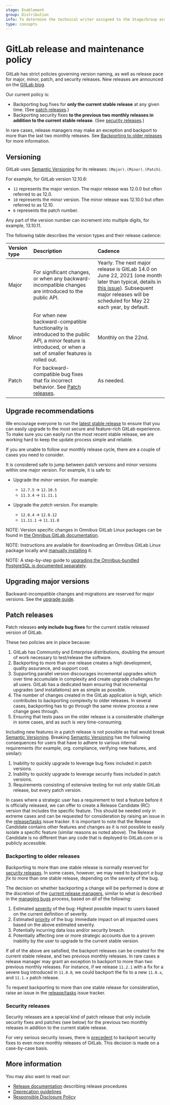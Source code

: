 ```yaml
---
stage: Enablement
group: Distribution
info: To determine the technical writer assigned to the Stage/Group associated with this page, see https://about.gitlab.com/handbook/engineering/ux/technical-writing/#assignments
type: concepts
---
```


# GitLab release and maintenance policy

GitLab has strict policies governing version naming, as well as release pace for major, minor,
patch, and security releases. New releases are announced on the [GitLab blog](https://about.gitlab.com/releases/categories/releases/).

Our current policy is:

- Backporting bug fixes for **only the current stable release** at any given time. (See [patch releases](#patch-releases).)
- Backporting security fixes **to the previous two monthly releases in addition to the current stable release**. (See [security releases](#security-releases).)

In rare cases, release managers may make an exception and backport to more than
the last two monthly releases. See [Backporting to older
releases](#backporting-to-older-releases) for more information.

## Versioning

GitLab uses [Semantic Versioning](https://semver.org/) for its releases:
`(Major).(Minor).(Patch)`.

For example, for GitLab version 12.10.6:

- `12` represents the major version. The major release was 12.0.0 but often referred to as 12.0.
- `10` represents the minor version. The minor release was 12.10.0 but often referred to as 12.10.
- `6` represents the patch number.

Any part of the version number can increment into multiple digits, for example, 13.10.11.

The following table describes the version types and their release cadence:

| Version type | Description | Cadence |
|:-------------|:------------|:--------|
| Major        | For significant changes, or when any backward-incompatible changes are introduced to the public API. | Yearly. The next major release is GitLab 14.0 on June 22, 2021 (one month later than typical, details in [this issue](https://gitlab.com/gitlab-com/Product/-/issues/2337)). Subsequent major releases will be scheduled for May 22 each year, by default. |
| Minor        | For when new backward-compatible functionality is introduced to the public API, a minor feature is introduced, or when a set of smaller features is rolled out. | Monthly on the 22nd. |
| Patch        | For backward-compatible bug fixes that fix incorrect behavior. See [Patch releases](#patch-releases). | As needed. |

## Upgrade recommendations

We encourage everyone to run the [latest stable release](https://about.gitlab.com/releases/categories/releases/)
to ensure that you can easily upgrade to the most secure and feature-rich GitLab experience.
To make sure you can easily run the most recent stable release, we are working
hard to keep the update process simple and reliable.

If you are unable to follow our monthly release cycle, there are a couple of
cases you need to consider.

It is considered safe to jump between patch versions and minor versions within
one major version. For example, it is safe to:

- Upgrade the *minor* version. For example:

  - `12.7.5` -> `12.10.5`
  - `11.3.4` -> `11.11.1`

- Upgrade the *patch* version. For example:

  - `12.0.4` -> `12.0.12`
  - `11.11.1` -> `11.11.8`

NOTE:
Version specific changes in Omnibus GitLab Linux packages can be found in [the Omnibus GitLab documentation](https://docs.gitlab.com/omnibus/update/README.html#version-specific-changes).

NOTE:
Instructions are available for downloading an Omnibus GitLab Linux package locally and [manually installing](https://docs.gitlab.com/omnibus/manual_install.html) it.

NOTE:
A step-by-step guide to [upgrading the Omnibus-bundled PostgreSQL is documented separately](https://docs.gitlab.com/omnibus/settings/database.html#upgrade-packaged-postgresql-server).

## Upgrading major versions

Backward-incompatible changes and migrations are reserved for major versions. See the [upgrade guide](../update/index.md#upgrading-to-a-new-major-version).

## Patch releases

Patch releases **only include bug fixes** for the current stable released version of
GitLab.

These two policies are in place because:

1. GitLab has Community and Enterprise distributions, doubling the amount of work
necessary to test/release the software.
1. Backporting to more than one release creates a high development, quality assurance,
and support cost.
1. Supporting parallel version discourages incremental upgrades which over time accumulate in
complexity and create upgrade challenges for all users. GitLab has a dedicated team ensuring that
incremental upgrades (and installations) are as simple as possible.
1. The number of changes created in the GitLab application is high, which contributes to backporting complexity to older releases. In several cases, backporting has to go through the same
review process a new change goes through.
1. Ensuring that tests pass on the older release is a considerable challenge in some cases, and as such is very time-consuming.

Including new features in a patch release is not possible as that would break [Semantic Versioning](https://semver.org/).
Breaking [Semantic Versioning](https://semver.org/) has the following consequences for users that
have to adhere to various internal requirements (for example, org. compliance, verifying new features, and similar):

1. Inability to quickly upgrade to leverage bug fixes included in patch versions.
1. Inability to quickly upgrade to leverage security fixes included in patch versions.
1. Requirements consisting of extensive testing for not only stable GitLab release, but every patch version.

In cases where a strategic user has a requirement to test a feature before it is
officially released, we can offer to create a Release Candidate (RC) version that
includes the specific feature. This should be needed only in extreme cases and can be requested for
consideration by raising an issue in the [release/tasks](https://gitlab.com/gitlab-org/release/tasks/-/issues/new?issuable_template=Backporting-request) issue tracker.
It is important to note that the Release Candidate contains other features and changes as
it is not possible to easily isolate a specific feature (similar reasons as noted above). The
Release Candidate is no different than any code that is deployed to GitLab.com or is publicly
accessible.

### Backporting to older releases

Backporting to more than one stable release is normally reserved for [security releases](#security-releases).
In some cases, however, we may need to backport *a bug fix* to more than one stable
release, depending on the severity of the bug.

The decision on whether backporting a change will be performed is done at the discretion of the
[current release managers](https://about.gitlab.com/community/release-managers/), similar to what is
described in the [managing bugs](https://gitlab.com/gitlab-org/gitlab/-/blob/master/PROCESS.md#managing-bugs) process,
based on *all* of the following:

1. Estimated [severity](../development/contributing/issue_workflow.md#severity-labels) of the bug:
   Highest possible impact to users based on the current definition of severity.
1. Estimated [priority](../development/contributing/issue_workflow.md#priority-labels) of the bug:
   Immediate impact on all impacted users based on the above estimated severity.
1. Potentially incurring data loss and/or security breach.
1. Potentially affecting one or more strategic accounts due to a proven inability by the user to upgrade to the current stable version.

If *all* of the above are satisfied, the backport releases can be created for
the current stable release, and two previous monthly releases. In rare cases a release manager may grant an exception to backport to more than two previous monthly releases.
For instance, if we release `11.2.1` with a fix for a severe bug introduced in
`11.0.0`, we could backport the fix to a new `11.0.x`, and `11.1.x` patch release.

To request backporting to more than one stable release for consideration, raise an issue in the
[release/tasks](https://gitlab.com/gitlab-org/release/tasks/-/issues/new?issuable_template=Backporting-request) issue tracker.

### Security releases

Security releases are a special kind of patch release that only include security
fixes and patches (see below) for the previous two monthly releases in addition to the current stable release.

For very serious security issues, there is
[precedent](https://about.gitlab.com/releases/2016/05/02/cve-2016-4340-patches/)
to backport security fixes to even more monthly releases of GitLab.
This decision is made on a case-by-case basis.

## More information

You may also want to read our:

- [Release documentation](https://gitlab.com/gitlab-org/release/docs) describing release procedures
- [Deprecation guidelines](../development/deprecation_guidelines/index.md)
- [Responsible Disclosure Policy](https://about.gitlab.com/security/disclosure/)
